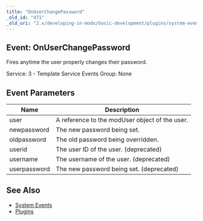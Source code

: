 ```yaml
---
title: "OnUserChangePassword"
_old_id: "471"
_old_uri: "2.x/developing-in-modx/basic-development/plugins/system-events/onuserchangepassword"
---
```


## Event: OnUserChangePassword

Fires anytime the user properly changes their password.

Service: 3 - Template Service Events
Group: None

## Event Parameters

| Name         | Description                                    |
| ------------ | ---------------------------------------------- |
| user         | A reference to the modUser object of the user. |
| newpassword  | The new password being set.                    |
| oldpassword  | The old password being overridden.             |
| userid       | The user ID of the user. (deprecated)          |
| username     | The username of the user. (deprecated)         |
| userpassword | The new password being set. (deprecated)       |

## See Also

- [System Events](extending-modx/plugins/system-events "System Events")
- [Plugins](extending-modx/plugins "Plugins")
